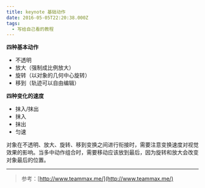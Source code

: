 ```yaml
---
title: keynote 基础动作
date: 2016-05-05T22:20:38.000Z
tags:
  - 写给自己看的教程
---
```



**四种基本动作**

-	不透明
-	放大（强制成比例放大）
-	旋转（以对象的几何中心旋转）
-	移到（轨迹可以自由编辑）

**四种变化的速度**

* 抹入/抹出
* 抹入
* 抹出
* 匀速

对象在不透明、放大、旋转、移到变换之间进行衔接时，需要注意变换速度对视觉效果的影响。当多中动作组合时，需要移动应该放到最后，因为旋转和放大会改变对象最后的位置。

---
>参考：[http://www.teammax.me/](http://www.teammax.me/)
